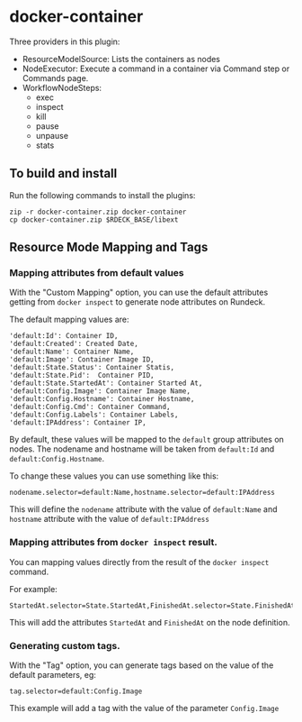 # docker-container

Three providers in this plugin:

* ResourceModelSource: Lists the containers as nodes
* NodeExecutor: Execute a command in a container via Command step or Commands page.
* WorkflowNodeSteps:
  * exec
  * inspect  
  * kill
  * pause
  * unpause
  * stats

## To build and install

Run the following commands to install the plugins:

    zip -r docker-container.zip docker-container
    cp docker-container.zip $RDECK_BASE/libext


## Resource Mode Mapping and Tags

### Mapping attributes from default values

With the "Custom Mapping" option, you can use the default attributes getting from `docker inspect` to generate node attributes on Rundeck. 

The default mapping values are:

```
'default:Id': Container ID,
'default:Created': Created Date,
'default:Name': Container Name,
'default:Image': Container Image ID,
'default:State.Status': Container Statis,
'default:State.Pid':  Container PID,
'default:State.StartedAt': Container Started At,
'default:Config.Image': Container Image Name,
'default:Config.Hostname': Container Hostname,
'default:Config.Cmd': Container Command,
'default:Config.Labels': Container Labels,
'default:IPAddress': Container IP,
```

By default, these values will be mapped to the `default` group attributes on nodes. The nodename and hostname will be taken from `default:Id` and `default:Config.Hostname`. 

To change these values you can use something like this:

```
nodename.selector=default:Name,hostname.selector=default:IPAddress
```

This will define the `nodename` attribute with the value of `default:Name` and `hostname`  attribute with the value of `default:IPAddress`


### Mapping attributes from `docker inspect` result.

You can mapping values directly from the result of the `docker inspect` command.

For example:

```
StartedAt.selector=State.StartedAt,FinishedAt.selector=State.FinishedAt
```

This will add the attributes `StartedAt` and `FinishedAt` on the node definition.



### Generating custom tags.

With the "Tag" option, you can generate tags based on the value of the default parameters, eg:

`tag.selector=default:Config.Image`

This example will add a tag with the value of the parameter `Config.Image`